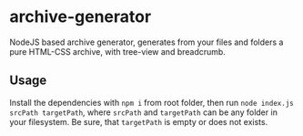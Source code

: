# archive-generator

NodeJS based archive generator, generates from your files and folders a pure HTML-CSS archive, with tree-view and breadcrumb.

## Usage

Install the dependencies with `npm i` from root folder, then run `node index.js srcPath targetPath`, where `srcPath` and `targetPath` can be any folder in your filesystem. Be sure, that `targetPath` is empty or does not exists.
